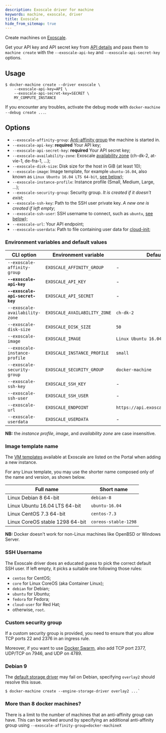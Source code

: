 ```yaml
---
description: Exoscale driver for machine
keywords: machine, exoscale, driver
title: Exoscale
hide_from_sitemap: true
---
```


Create machines on [Exoscale](https://www.exoscale.com/).

Get your API key and API secret key from [API details](https://portal.exoscale.com/account/api) and pass them to `machine create` with the `--exoscale-api-key` and `--exoscale-api-secret-key` options.

## Usage

    $ docker-machine create --driver exoscale \
        --exoscale-api-key=API \
        --exoscale-api-secret-key=SECRET \
        MY_COMPUTE_INSTANCE

If you encounter any troubles, activate the debug mode with `docker-machine --debug create ...`.

## Options

-   `--exoscale-affinity-group`: [Anti-affinity group][anti-affinity] the machine is started in.
-   `--exoscale-api-key`: **required** Your API key;
-   `--exoscale-api-secret-key`: **required** Your API secret key;
-   `--exoscale-availability-zone`: Exoscale [availability zone][datacenters] (ch-dk-2, at-vie-1, de-fra-1, ...);
-   `--exoscale-disk-size`: Disk size for the host in GiB (at least 10);
-   `--exoscale-image`: Image template, for example `ubuntu-16.04`, also known as `Linux Ubuntu 16.04 LTS 64-bit`, [see below](#image-template-name));
-   `--exoscale-instance-profile`: Instance profile (Small, Medium, Large, ...);
-   `--exoscale-security-group`: Security group. _It is created if it doesn't exist_;
-   `--exoscale-ssh-key`: Path to the SSH user private key. _A new one is created if left empty_;
-   `--exoscale-ssh-user`: SSH username to connect, such as `ubuntu`, [see below](#ssh-username));
-   `--exoscale-url`: Your API endpoint;
-   `--exoscale-userdata`: Path to file containing user data for [cloud-init](https://cloud-init.io/);

### Environment variables and default values

| CLI option                      | Environment variable         | Default                           |
| ------------------------------- | ---------------------------- | --------------------------------- |
| `--exoscale-affinity-group`     | `EXOSCALE_AFFINITY_GROUP`    | -                                 |
| **`--exoscale-api-key`**        | `EXOSCALE_API_KEY`           | -                                 |
| **`--exoscale-api-secret-key`** | `EXOSCALE_API_SECRET`        | -                                 |
| `--exoscale-availability-zone`  | `EXOSCALE_AVAILABILITY_ZONE` | `ch-dk-2`                         |
| `--exoscale-disk-size`          | `EXOSCALE_DISK_SIZE`         | `50`                              |
| `--exoscale-image`              | `EXOSCALE_IMAGE`             | `Linux Ubuntu 16.04 LTS 64-bit`   |
| `--exoscale-instance-profile`   | `EXOSCALE_INSTANCE_PROFILE`  | `small`                           |
| `--exoscale-security-group`     | `EXOSCALE_SECURITY_GROUP`    | `docker-machine`                  |
| `--exoscale-ssh-key`            | `EXOSCALE_SSH_KEY`           | -                                 |
| `--exoscale-ssh-user`           | `EXOSCALE_SSH_USER`          | -                                 |
| `--exoscale-url`                | `EXOSCALE_ENDPOINT`          | `https://api.exoscale.ch/compute` |
| `--exoscale-userdata`           | `EXOSCALE_USERDATA`          | -                                 |

**NB:** the _instance profile_, _image_, and _availability zone_ are case insensitive.

### Image template name

The [VM templates][templates] available at Exoscale are listed on the Portal
when adding a new instance.

For any Linux template, you may use the shorter name composed only of the name
and version, as shown below.

| Full name                       | Short name           |
| ------------------------------- | -------------------- |
| Linux Debian 8 64-bit           | `debian-8`           |
| Linux Ubuntu 16.04 LTS 64-bit   | `ubuntu-16.04`       |
| Linux CentOS 7.3 64-bit         | `centos-7.3`         |
| Linux CoreOS stable 1298 64-bit | `coreos-stable-1298` |

**NB:** Docker doesn't work for non-Linux machines like OpenBSD or Windows Server.

### SSH Username

The Exoscale driver does an educated guess to pick the correct default SSH
user. If left empty, it picks a suitable one following those rules:

- `centos` for CentOS;
- `core` for Linux CoreOS (aka Container Linux);
- `debian` for Debian;
- `ubuntu` for Ubuntu;
- `fedora` for Fedora;
- `cloud-user` for Red Hat;
- otherwise, `root`.

### Custom security group

If a custom security group is provided, you need to ensure that you allow TCP ports 22 and 2376 in an ingress rule.

Moreover, if you want to use [Docker Swarm](/engine/swarm/swarm-tutorial/), also add TCP port 2377, UDP/TCP on 7946, and UDP on 4789.

### Debian 9

The [default storage driver][storagedriver] may fail on Debian, specifying `overlay2` should resolve this issue.

    $ docker-machine create --engine-storage-driver overlay2 ...`

### More than 8 docker machines?

There is a limit to the number of machines that an anti-affinity group can have.  This can be worked around by specifying an additional anti-affinity group using `--exoscale-affinity-group=docker-machineX`

[storagedriver]: https://docs.docker.com/storage/storagedriver/select-storage-driver/#docker-ce
[templates]: https://www.exoscale.com/templates/
[datacenters]: https://www.exoscale.com/datacenters/
[anti-affinity]: https://community.exoscale.com/documentation/compute/anti-affinity-groups/

